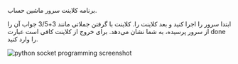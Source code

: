برنامه کلاینت سرور ماشین حساب.

ابتدا سرور را اجرا کنید و بعد کلاینت را. کلاینت با گرفتن جملاتی مانند 3+3/5 جواب آن را از سرور پرسیده، به شما نشان می‌دهد. برای خروج از کلاینت کافی است عبارت done را وارد کنید.

![python socket programming screenshot](/jadijadi/programming_class_cheats/blob/master/python_socket_programming/python_socket_programming.png?raw=true)
